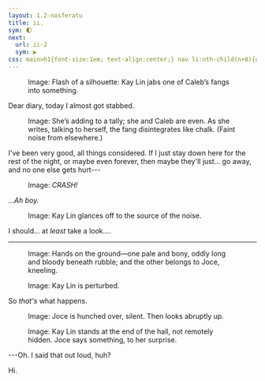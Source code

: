 ```yaml
---
layout: 1.2-nosferatu
title: ii.
sym: 🌓︎
next:
  url: ii-2
  sym: ▶
css: main>h1{font-size:1em; text-align:center;} nav li:nth-child(n+8){display:none;} header h2{color:#404040;} nav li:nth-child(7){color:#808080;} main h2{font-size:1.5em; text-align:center; margin-bottom:.5em;} h2 span{display:inline-block;} figcaption,p{max-width:400px;} .cent{text-align:center;} hr{margin:3em auto;}
---
```

<div class="book" markdown="1">
<figure><img src="{%include url.html%}/assets/img/au/2-01.png" alt=""/>
<figcaption><span class="x">Image: </span>Flash of a silhouette: Kay Lin jabs one of Caleb’s fangs into something.</figcaption></figure>

Dear diary, today I almost got stabbed.

<figure><img src="{%include url.html%}/assets/img/au/2-02.png" alt=""/>
<figcaption><span class="x">Image: </span>She’s adding to a tally; she and Caleb are even. As she writes, talking to herself, the fang disintegrates like chalk. (Faint noise from elsewhere.)</figcaption></figure>

I've been very good, all things considered. If I just stay down here for the rest of the night, or maybe even forever, then maybe they'll just... go away, and no one else gets hurt---

<figure><img src="{%include url.html%}/assets/img/au/2-03.png" alt=""/>
<figcaption class="cent"><span class="x">Image: </span><i style="text-transform:uppercase;">Crash!</i></figcaption></figure>

...*Ah boy.*

<figure><img src="{%include url.html%}/assets/img/au/2-04.png" alt=""/>
<figcaption><span class="x">Image: </span>Kay Lin glances off to the source of the noise.</figcaption></figure>

I should... at *least* take a look....

----

<figure><img src="{%include url.html%}/assets/img/au/2-05.png" alt=""/>
<figcaption><span class="x">Image: </span>Hands on the ground—one pale and bony, oddly long and bloody beneath rubble; and the other belongs to Joce, kneeling.</figcaption></figure>

<figure><img src="{%include url.html%}/assets/img/au/2-06.png" alt=""/>
<figcaption><span class="x">Image: </span>Kay Lin is perturbed.</figcaption></figure>

So <em>that's</em> what happens.

<figure><img src="{%include url.html%}/assets/img/au/2-07.png" alt=""/>
<figcaption><span class="block"><span class="x">Image: </span>Joce is hunched over, silent.</span> <span class="block">Then looks abruptly up.</span></figcaption></figure>

<figure><img src="{%include url.html%}/assets/img/au/2-08.png" alt=""/>
<figcaption><span class="x">Image: </span>Kay Lin stands at the end of the hall, not remotely hidden. Joce says something, to her surprise.</figcaption></figure>

---Oh. I said that out loud, huh?

Hi.